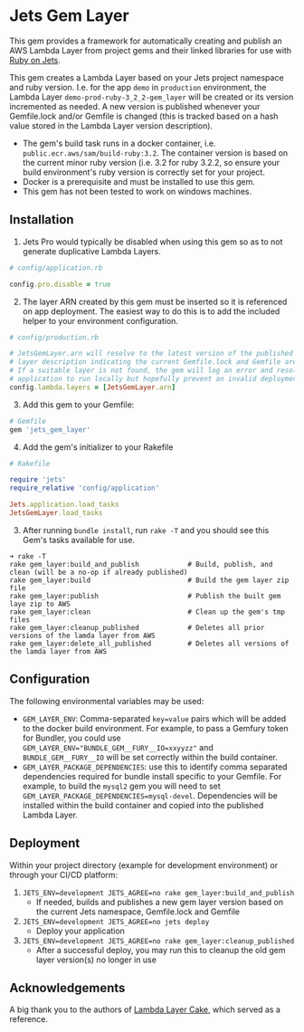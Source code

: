 # Jets Gem Layer
This gem provides a framework for automatically creating and publish an AWS Lambda Layer from project gems and
their linked libraries for use with [Ruby on Jets](https://github.com/rubyonjets/jets).

This gem creates a Lambda Layer based on your Jets project namespace and ruby version. I.e. for the app `demo` in `production` environment, 
the Lambda Layer `demo-prod-ruby-3_2_2-gem_layer` will be created or its version incremented as needed. A new version is published whenever your
Gemfile.lock and/or Gemfile is changed (this is tracked based on a hash value stored in the Lambda Layer version description).

* The gem's build task runs in a docker container, i.e. `public.ecr.aws/sam/build-ruby:3.2`. The container version
is based on the current minor ruby version (i.e. 3.2 for ruby 3.2.2, so ensure your build environment's ruby version
is correctly set for your project.
* Docker is a prerequisite and must be installed to use this gem.
* This gem has not been tested to work on windows machines.

## Installation

1. Jets Pro would typically be disabled when using this gem so as to not generate duplicative Lambda Layers.

```ruby
# config/application.rb

config.pro.disable = true
```

2. The layer ARN created by this gem must be inserted so it is referenced on app deployment. The easiest way to do this
is to add the included helper to your environment configuration.

```ruby
# config/production.rb

# JetsGemLayer.arn will resolve to the latest version of the published Layer, also looking for a correct hash in the
# layer description indicating the current Gemfile.lock and Gemfile are supported.
# If a suitable layer is not found, the gem will log an error and resolve to 'error-fetching-gem-layer-arn' which will allow your
# application to run locally but hopefully prevent an invalid deployment
config.lambda.layers = [JetsGemLayer.arn]
```

3. Add this gem to your Gemfile:
```ruby
# Gemfile
gem 'jets_gem_layer'
```

4. Add the gem's initializer to your Rakefile
```ruby
# Rakefile

require 'jets'
require_relative 'config/application'

Jets.application.load_tasks
JetsGemLayer.load_tasks
```

3. After running `bundle install`, run `rake -T` and you should see this Gem's tasks available for use.
```
➜ rake -T
rake gem_layer:build_and_publish            # Build, publish, and clean (will be a no-op if already published)
rake gem_layer:build                        # Build the gem layer zip file
rake gem_layer:publish                      # Publish the built gem laye zip to AWS
rake gem_layer:clean                        # Clean up the gem's tmp files
rake gem_layer:cleanup_published            # Deletes all prior versions of the lamda layer from AWS
rake gem_layer:delete_all_published         # Deletes all versions of the lamda layer from AWS
```

## Configuration

The following environmental variables may be used:
* `GEM_LAYER_ENV`: Comma-separated `key=value` pairs which will be added to the docker build environment.
For example, to pass a Gemfury token for Bundler, you could use `GEM_LAYER_ENV="BUNDLE_GEM__FURY__IO=xxyyzz"`
and `BUNDLE_GEM__FURY__IO` will be set correctly within the build container.
* `GEM_LAYER_PACKAGE_DEPENDENCIES`: use this to identify comma separated dependencies required for bundle install
specific to your Gemfile. For example, to build the `mysql2` gem you will need to set `GEM_LAYER_PACKAGE_DEPENDENCIES=mysql-devel`.
Dependencies will be installed within the build container and copied into the published Lambda Layer.

## Deployment
Within your project directory (example for development environment) or through your CI/CD platform:
1. `JETS_ENV=development JETS_AGREE=no rake gem_layer:build_and_publish`
   * If needed, builds and publishes a new gem layer version based on the current Jets namespace, Gemfile.lock and Gemfile
2. `JETS_ENV=development JETS_AGREE=no jets deploy`
   * Deploy your application
3. `JETS_ENV=development JETS_AGREE=no rake gem_layer:cleanup_published`
   * After a successful deploy, you may run this to cleanup the old gem layer version(s) no longer in use

## Acknowledgements
A big thank you to the authors of [Lambda Layer Cake](https://github.com/loganb/lambda-layer-cake), which served as a reference.